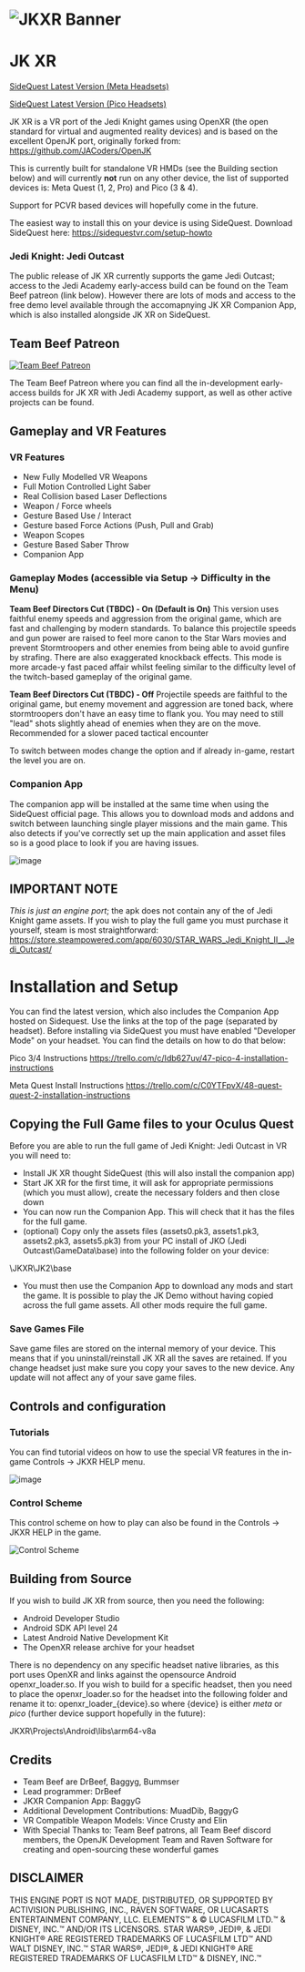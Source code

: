 ![JKXR Banner](https://github.com/DrBeef/JKXR/blob/main/assets/JKXRGithub.jpg)
===

# JK XR

[SideQuest Latest Version (Meta Headsets)](https://sidequestvr.com/app/15472)

[SideQuest Latest Version (Pico Headsets)](https://sidequestvr.com/app/)

JK XR is a VR port of the Jedi Knight games using OpenXR (the open standard for virtual and augmented reality devices) and is based on the excellent OpenJK port, originally forked from: https://github.com/JACoders/OpenJK

This is currently built for standalone VR HMDs (see the Building section below) and will currently **not** run on any other device, the list of supported devices is: Meta Quest (1, 2, Pro) and Pico (3 & 4).

Support for PCVR based devices will hopefully come in the future.

The easiest way to install this on your device is using SideQuest. Download SideQuest here:
https://sidequestvr.com/setup-howto



### Jedi Knight: Jedi Outcast

The public release of JK XR currently supports the game Jedi Outcast; access to the Jedi Academy early-access build can be found on the Team Beef patreon (link below). However there are lots of mods and access to the free demo level available through the accomapnying JK XR Companion App, which is also installed alongside JK XR on SideQuest.

## Team Beef Patreon
[![Team Beef Patreon](https://github.com/DrBeef/JKXR/blob/main/assets/PatreonBanner.jpg)](https://www.patreon.com/teambeef)

The Team Beef Patreon where you can find all the in-development early-access builds for JK XR with Jedi Academy support, as well as other active projects can be found.


## Gameplay and VR Features

### VR Features

* New Fully Modelled VR Weapons
* Full Motion Controlled Light Saber
* Real Collision based Laser Deflections
* Weapon / Force wheels 
* Gesture Based Use / Interact
* Gesture based Force Actions (Push, Pull and Grab)
* Weapon Scopes
* Gesture Based Saber Throw 
* Companion App

### Gameplay Modes (accessible via Setup -> Difficulty in the Menu)

**Team Beef Directors Cut (TBDC) - On (Default is On)**
This version uses faithful enemy speeds and aggression from the original game, which are fast and challenging by modern standards. To balance this projectile speeds and gun power are raised to feel more canon to the Star Wars movies and prevent Stormtroopers and other enemies from being able to avoid gunfire by strafing. There are also exaggerated knockback effects. This mode is more arcade-y fast paced affair whilst feeling similar to the difficulty level of the twitch-based gameplay of the original game. 

**Team Beef Directors Cut (TBDC) - Off**
Projectile speeds are faithful to the original game, but enemy movement and aggression are toned back, where stormtroopers don't have an easy time to flank you. You may need to still "lead" shots slightly ahead of enemies when they are on the move. Recommended for a slower paced tactical encounter

To switch between modes change the option and if already in-game, restart the level you are on.

### Companion App

The companion app will be installed at the same time when using the SideQuest official page. This allows you to download mods and addons and switch between launching single player missions and the main game. This also detects if you've correctly set up the main application and asset files so is a good place to look if you are having issues. 

![image](https://user-images.githubusercontent.com/4569081/230429909-2df64bb6-e200-496f-ba5f-bda763539de0.png)


## IMPORTANT NOTE

*This is just an engine port*; the apk does not contain any of the of Jedi Knight game assets. If you wish to play the full game you must purchase it yourself, steam is most straightforward:  https://store.steampowered.com/app/6030/STAR_WARS_Jedi_Knight_II__Jedi_Outcast/

# Installation and Setup

You can find the latest version, which also includes the Companion App hosted on Sidequest. Use the links at the top of the page (separated by headset). Before installing via SideQuest you must have enabled "Developer Mode" on your headset. You can find the details on how to do that below:

Pico 3/4 Instructions
https://trello.com/c/Idb627uv/47-pico-4-installation-instructions

Meta Quest Install Instructions
https://trello.com/c/C0YTFpvX/48-quest-quest-2-installation-instructions

## Copying the Full Game files to your Oculus Quest

Before you are able to run the full game of Jedi Knight: Jedi Outcast in VR you will need to:

- Install JK XR thought SideQuest (this will also install the companion app)
- Start JK XR for the first time, it will ask for appropriate permissions (which you must allow), create the necessary folders and then close down
- You can now run the Companion App. This will check that it has the files for the full game. 
- (optional) Copy only the assets files (assets0.pk3, assets1.pk3, assets2.pk3, assets5.pk3) from your PC install of JKO (Jedi Outcast\GameData\base) into the following folder on your device:

\JKXR\JK2\base

- You must then use the Companion App to download any mods and start the game. It is possible to play the JK Demo without having copied across the full game assets. All other mods require the full game. 


### Save Games File

Save game files are stored on the internal memory of your device. This means that if you uninstall/reinstall JK XR all the saves are retained. If you change headset just make sure you copy your saves to the new device.
Any update will not affect any of your save game files.


## Controls and configuration

### Tutorials 

You can find tutorial videos on how to use the special VR features in the in-game Controls -> JKXR HELP menu. 

![image](https://user-images.githubusercontent.com/4569081/230427577-59d77ff2-b960-4817-bbcd-d7722dcd1ead.png)

### Control Scheme

This control scheme on how to play can also be found in the Controls -> JKXR HELP in the game.

![Control Scheme](https://github.com/DrBeef/JKXR/blob/main/z_vr_assets_base/gfx/menus/control_scheme.jpg)


## Building from Source

If you wish to build JK XR from source, then you need the following:

* Android Developer Studio
* Android SDK API level 24
* Latest Android Native Development Kit
* The OpenXR release archive for your headset

There is no dependency on any specific headset native libraries, as this port uses OpenXR and links against the opensource Android openxr_loader.so. If you wish to build for a specific headset, then you need to place the openxr_loader.so for the headset into the following folder and rename it to:  openxr_loader_{device}.so  where {device} is either *meta* or *pico* (further device support hopefully in the future):

JKXR\Projects\Android\libs\arm64-v8a

## Credits

* Team Beef are DrBeef,  Baggyg,  Bummser
* Lead programmer: DrBeef
* JKXR Companion App: BaggyG
* Additional Development Contributions: MuadDib, BaggyG
* VR Compatible Weapon Models: Vince Crusty  and  Elin
* With Special Thanks to: Team Beef patrons, all Team Beef discord members, 
the OpenJK Development Team and Raven Software for
creating and open-sourcing these wonderful games

## DISCLAIMER

THIS ENGINE PORT IS NOT MADE, DISTRIBUTED, OR SUPPORTED BY ACTIVISION PUBLISHING, INC., RAVEN SOFTWARE, OR LUCASARTS ENTERTAINMENT COMPANY, LLC. ELEMENTS™ & © LUCASFILM LTD.™ & DISNEY, INC.™ AND/OR ITS LICENSORS. STAR WARS®, JEDI®, & JEDI KNIGHT® ARE REGISTERED TRADEMARKS OF LUCASFILM LTD™ AND WALT DISNEY, INC.™ STAR WARS®, JEDI®, & JEDI KNIGHT® ARE REGISTERED TRADEMARKS OF LUCASFILM LTD™ & DISNEY, INC.™
